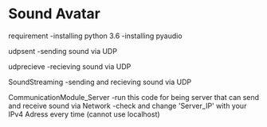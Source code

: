 # Sound Avatar

requirement
    -installing python 3.6
    -installing pyaudio


udpsent
    -sending sound  via UDP


udprecieve
    -recieving sound  via UDP


SoundStreaming
    -sending and recieving sound  via UDP


CommunicationModule_Server
    -run this code for being server that can send and receive sound via Network
    -check and change 'Server_IP' with your IPv4 Adress every time (cannot use localhost)